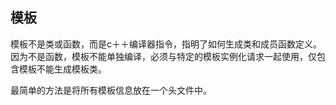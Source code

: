 ## 模板

模板不是类或函数，而是c＋＋编译器指令，指明了如何生成类和成员函数定义。因为不是函数，模板不能单独编译，必须与特定的模板实例化请求一起使用，仅包含模板不能生成模板类。

最简单的方法是将所有模板信息放在一个头文件中。

